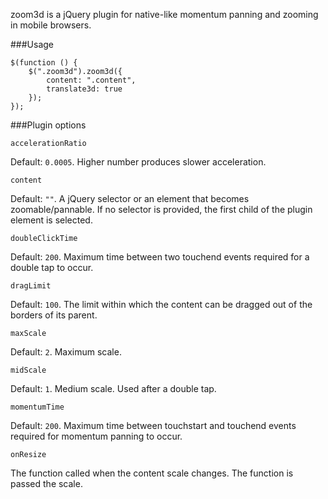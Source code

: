 zoom3d is a jQuery plugin for native-like momentum panning and zooming in mobile browsers.

###Usage

```
$(function () {
    $(".zoom3d").zoom3d({
        content: ".content",
        translate3d: true
    });
});
```

###Plugin options

```
accelerationRatio
```
Default: ```0.0005```. Higher number produces slower acceleration. 
     
```       
content
```
Default: ```""```. A jQuery selector or an element that becomes zoomable/pannable. 
If no selector is provided, the first child of the plugin element is selected.

```
doubleClickTime
```
Default: ```200```. Maximum time between two touchend events required for a double tap to occur.

```
dragLimit
```
Default: ```100```. The limit within which the content can be dragged out of the borders of its parent.
       
``` 
maxScale
```
Default: ```2```. Maximum scale.

```
midScale
```
Default: ```1```. Medium scale. Used after a double tap.

```
momentumTime
```
Default: ```200```. Maximum time between touchstart and touchend events required for momentum panning to occur.

```
onResize
``` 
The function called when the content scale changes. The function is passed the scale.